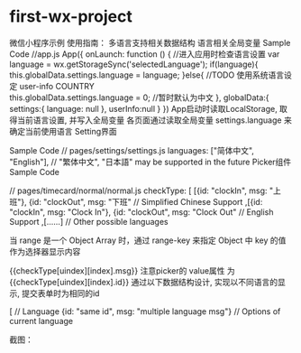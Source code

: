 # first-wx-project
微信小程序示例
使用指南：
多语言支持相关数据结构
语言相关全局变量
Sample Code
//app.js
App({
  onLaunch: function () {
    //进入应用时检查语言设置
    var language = wx.getStorageSync('selectedLanguage');
    if(language){
      this.globalData.settings.language = language;
    }else{
      //TODO 使用系统语言设定 user-info COUNTRY      
      this.globalData.settings.language = 0; //暂时默认为中文
    },
  globalData:{
    settings:{
      language: null
    },
    userInfo:null
  }
})
App启动时读取LocalStorage, 取得当前语言设置, 并写入全局变量 
各页面通过读取全局变量 settings.language 来确定当前使用语言 
Setting界面

Sample Code
  // pages/settings/settings.js
  languages: ["简体中文", "English"], // "繁体中文", "日本語" may be supported in the future
Picker组件
Sample Code

  // pages/timecard/normal/normal.js
  checkType: [
    [{id: "clockIn", msg: "上班"}, {id: "clockOut", msg: "下班"                 // Simplified Chinese Support
    ,[{id: "clockIn", msg: "Clock In"}, {id: "clockOut", msg: "Clock Out"      // English Support
    ,[......]                                                                    // Other possible languages
  
当 range 是一个 Object Array 时，通过 range-key 来指定 Object 中 key 的值作为选择器显示内容

  <picker value="{{checkType[uindex][index].id}}" range="{{checkType[uindex]}}" range-key="msg">
    <view class="weui-input">{{checkType[uindex][index].msg}}</view>
  </picker>
注意picker的 value属性 为 {{checkType[uindex][index].id}} 
通过以下数据结构设计, 实现以不同语言的显示, 提交表单时为相同的id

  [                                                   // Language
    {id: "same id", msg: "multiple language msg"}     // Options of current language
  


截图：
      

